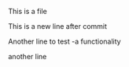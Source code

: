 This is a file

This is a new line after commit

Another line to test -a functionality

another line
